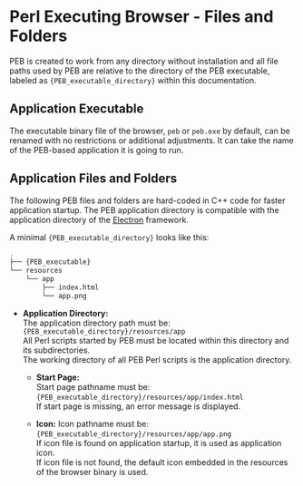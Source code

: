 # Perl Executing Browser - Files and Folders

PEB is created to work from any directory without installation and all file paths used by PEB are relative to the directory of the PEB executable, labeled as ``{PEB_executable_directory}`` within this documentation.

## Application Executable

The executable binary file of the browser, ``peb`` or ``peb.exe`` by default, can be renamed with no restrictions or additional adjustments. It can take the name of the PEB-based application it is going to run.

## Application Files and Folders

The following PEB files and folders are hard-coded in C++ code for faster application startup. The PEB application directory is compatible with the application directory of the [Electron](http://electron.atom.io/) framework.  

A minimal ``{PEB_executable_directory}`` looks like this:

```bash
.
├── {PEB_executable}
└── resources
    └── app
        ├── index.html
        └── app.png
```

* **Application Directory:**  
  The application directory path must be: ``{PEB_executable_directory}/resources/app``  
  All Perl scripts started by PEB must be located within this directory and its subdirectories.  
  The working directory of all PEB Perl scripts is the application directory.  

  * **Start Page:**  
    Start page pathname must be: ``{PEB_executable_directory}/resources/app/index.html``  
    If start page is missing, an error message is displayed.  

  <a name="icon"></a>
  * **Icon:**
    Icon pathname must be: ``{PEB_executable_directory}/resources/app/app.png``  
    If icon file is found on application startup, it is used as application icon.  
    If icon file is not found, the default icon embedded in the resources of the browser binary is used.
